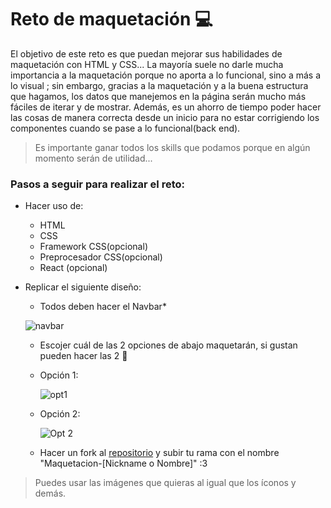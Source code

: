 # Reto de maquetación :computer:

El objetivo de este reto es que puedan mejorar sus habilidades de maquetación con HTML y CSS... La mayoría suele no darle mucha importancia a la maquetación porque no aporta a lo funcional, sino a más a lo visual ; sin embargo, gracias a la maquetación y a la buena estructura que hagamos, los datos que manejemos en la página serán mucho más fáciles de iterar y de mostrar. Además, es un ahorro de tiempo poder hacer las cosas de manera correcta desde un inicio para no estar corrigiendo los componentes cuando se pase a lo funcional(back end).

> Es importante ganar todos los skills que podamos porque en algún momento serán de utilidad...

### Pasos a seguir para realizar el reto:

* Hacer uso de:

  * HTML
  * CSS
  * Framework CSS(opcional)
  * Preprocesador CSS(opcional)
  * React (opcional) 

* Replicar el siguiente diseño:

  * Todos deben hacer el Navbar*

  ![navbar](https://i.ibb.co/D7VJKLy/p0.png)

  * Escojer cuál de las 2 opciones de abajo maquetarán, si gustan pueden hacer las 2 :frog:

  * Opción 1:

    ![opt1](https://i.ibb.co/d2HYhLs/p1-1.png)

  * Opción 2:

    ![Opt 2](https://i.ibb.co/txqbK6n/p2.png)

  * Hacer un fork al [repositorio](https://github.com/gracenikole/RetoDeMaquetaci-n.git) y subir tu rama con el nombre "Maquetacion-[Nickname o Nombre]" :3

> Puedes usar las imágenes que quieras al igual que los íconos y demás.
